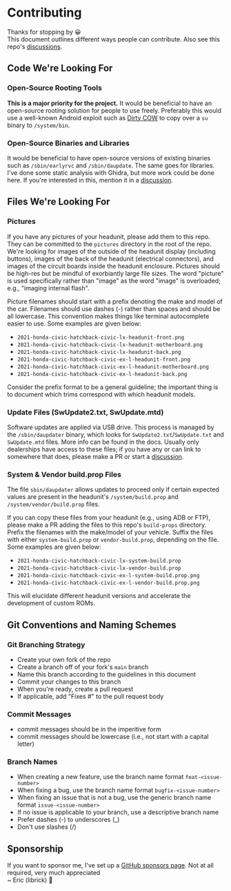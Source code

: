 # Contributing

Thanks for stopping by 😀  
This document outlines different ways people can contribute.
Also see this repo's [discussions](https://github.com/librick/ic1101/discussions). 

## Code We're Looking For
### Open-Source Rooting Tools
**This is a major priority for the project.** It would be beneficial to have an open-source rooting solution for people to use freely. Preferably this would use a well-known Android exploit such as [Dirty COW](https://en.wikipedia.org/wiki/Dirty_COW) to copy over a `su` binary to `/system/bin`.

### Open-Source Binaries and Libraries
It would be beneficial to have open-source versions of existing binaries such as `/sbin/earlyrvc` and `/sbin/daupdate`. The same goes for libraries. I've done some static analysis with Ghidra, but more work could be done here. If you're interested in this, mention it in a [discussion](https://github.com/librick/ic1101/discussions).

## Files We're Looking For
### Pictures
If you have any pictures of your headunit, please add them to this repo.
They can be committed to the `pictures` directory in the root of the repo.
We're looking for images of the outside of the headunit display (including buttons), images of the back of the headunit (electrical connectors), and images of the circuit boards inside the headunit enclosure. Pictures should be high-res but be mindful of exorbiantly large file sizes. The word "picture" is used specifically rather than "image" as the word "image" is overloaded; e.g., "imaging internal flash".

Picture filenames should start with a prefix denoting the make and model of the car. Filenames should use dashes (-) rather than spaces and should be all lowercase. This convention makes things like terminal autocomplete easier to use.
Some examples are given below:
- `2021-honda-civic-hatchback-civic-lx-headunit-front.png`
- `2021-honda-civic-hatchback-civic-lx-headunit-motherboard.png`
- `2021-honda-civic-hatchback-civic-lx-headunit-back.png`
- `2021-honda-civic-hatchback-civic-ex-l-headunit-front.png`
- `2021-honda-civic-hatchback-civic-ex-l-headunit-motherboard.png`
- `2021-honda-civic-hatchback-civic-ex-l-headunit-back.png`

Consider the prefix format to be a general guideline; the important thing is to document which trims correspond with which headunit models.

### Update Files (SwUpdate2.txt, SwUpdate.mtd)
Software updates are applied via USB drive. This process is managed by the `/sbin/daupdater` binary, which looks for `SwUpdate2.txt`/`SwUpdate.txt` and `SwUpdate.mtd` files. More info can be found in the docs. Usually only dealerships have access to these files; if you have any or can link to somewhere that does, please make a PR or start a [discussion](https://github.com/librick/ic1101/discussions).

### System & Vendor build.prop Files
The file `sbin/daupdater` allows updates to proceed only if certain expected values are present in the headunit's `/system/build.prop` and `/system/vendor/build.prop` files.

If you can copy these files from your headunit (e.g., using ADB or FTP), please make a PR adding the files to this repo's `build-props` directory. Prefix the filenames with the make/model of your vehicle. Suffix the files with either `system-build.prop` or `vendor-build.prop`, depending on the file.  
Some examples are given below:
- `2021-honda-civic-hatchback-civic-lx-system-build.prop`
- `2021-honda-civic-hatchback-civic-lx-vendor-build.prop`
- `2021-honda-civic-hatchback-civic-ex-l-system-build.prop.png`
- `2021-honda-civic-hatchback-civic-ex-l-vendor-build.prop.png`

This will elucidate different headunit versions and accelerate the development of custom ROMs. 

## Git Conventions and Naming Schemes

### Git Branching Strategy
- Create your own fork of the repo
- Create a branch off of your fork's `main` branch
- Name this branch according to the guidelines in this document
- Commit your changes to this branch
- When you're ready, create a pull request
- If applicable, add "Fixes #<issue-number>" to the pull request body

### Commit Messages
- commit messages should be in the imperitive form
- commit messages should be lowercase (i.e., not start with a capital letter)

### Branch Names
- When creating a new feature, use the branch name format `feat-<issue-number>`
- When fixing a bug, use the branch name format `bugfix-<issue-number>`
- When fixing an issue that is not a bug, use the generic branch name format `issue-<issue-number>`
- If no issue is applicable to your branch, use a descriptive branch name
- Prefer dashes (-) to underscores (_)
- Don't use slashes (/)

## Sponsorship
If you want to sponsor me, I've set up a [GitHub sponsors page](https://github.com/sponsors/librick).
Not at all required, very much appreciated  
~ Eric (librick) 🌱
